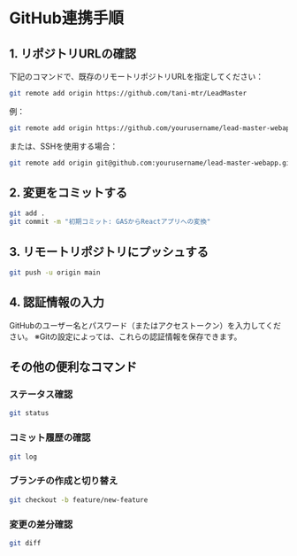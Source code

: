 # GitHub連携手順

## 1. リポジトリURLの確認

下記のコマンドで、既存のリモートリポジトリURLを指定してください：

```bash
git remote add origin https://github.com/tani-mtr/LeadMaster
```

例：
```bash
git remote add origin https://github.com/yourusername/lead-master-webapp.git
```

または、SSHを使用する場合：
```bash
git remote add origin git@github.com:yourusername/lead-master-webapp.git
```

## 2. 変更をコミットする

```bash
git add .
git commit -m "初期コミット: GASからReactアプリへの変換"
```

## 3. リモートリポジトリにプッシュする

```bash
git push -u origin main
```

## 4. 認証情報の入力

GitHubのユーザー名とパスワード（またはアクセストークン）を入力してください。
※Gitの設定によっては、これらの認証情報を保存できます。

## その他の便利なコマンド

### ステータス確認
```bash
git status
```

### コミット履歴の確認
```bash
git log
```

### ブランチの作成と切り替え
```bash
git checkout -b feature/new-feature
```

### 変更の差分確認
```bash
git diff
```

